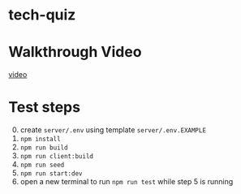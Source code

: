 # tech-quiz

# Walkthrough Video
[video](https://app.screencastify.com/v3/watch/IDTmf0LnCqk8PvjvY927)

# Test steps
0. create `server/.env` using template `server/.env.EXAMPLE`
1. `npm install`
2. `npm run build`
3. `npm run client:build`
4. `npm run seed`
5. `npm run start:dev`
6. open a new terminal to run `npm run test` while step 5 is running